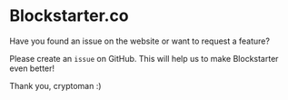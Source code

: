 # Blockstarter.co

Have you found an issue on the website or want to request a feature?

Please create an `issue` on GitHub. This will help us to make Blockstarter even better!

Thank you, cryptoman :)
